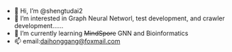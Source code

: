 - 👋 Hi, I’m @shengtudai2
- 👀 I’m interested in Graph Neural Networl, test development, and crawler development……
- 🌱 I’m currently learning ~~MindSpore~~ GNN and Bioinformatics
- 📫 email:daihonggang@foxmail.com

<!---
shengtudai2/shengtudai2 is a ✨ special ✨ repository because its `README.md` (this file) appears on your GitHub profile.
You can click the Preview link to take a look at your changes.
--->

